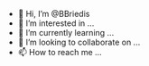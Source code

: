- 👋 Hi, I’m @BBriedis
- 👀 I’m interested in ...
- 🌱 I’m currently learning ...
- 💞️ I’m looking to collaborate on ...
- 📫 How to reach me ...

<!---
BBriedis/BBriedis is a ✨ special ✨ repository because its `README.md` (this file) appears on your GitHub profile.
You can click the Preview link to take a look at your changes.
--->
